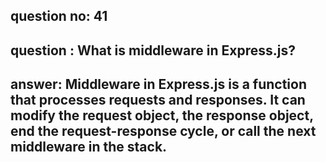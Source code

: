 
      
## question no: 41

## question : What is middleware in Express.js?

## answer: Middleware in Express.js is a function that processes requests and responses. It can modify the request object, the response object, end the request-response cycle, or call the next middleware in the stack.
      
